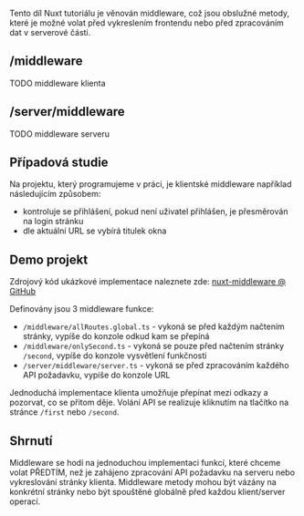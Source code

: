 Tento díl Nuxt tutoriálu je věnován middleware, což jsou obslužné metody, které je možné volat před vykreslením frontendu nebo před zpracováním dat v serverové části.

## /middleware

TODO middleware klienta

## /server/middleware

TODO middleware serveru

## Případová studie

Na projektu, který programujeme v práci, je klientské middleware například následujícím způsobem:
- kontroluje se přihlášení, pokud není uživatel přihlášen, je přesměrován na login stránku
- dle aktuální URL se vybírá titulek okna

## Demo projekt

Zdrojový kód ukázkové implementace naleznete zde:
[nuxt-middleware @ GitHub](https://github.com/AloisSeckar/demos-nuxt/tree/main/nuxt-middleware)

Definovány jsou 3 middleware funkce:
- `/middleware/allRoutes.global.ts` - vykoná se před každým načtením stránky, vypíše do konzole odkud kam se přepíná
- `/middleware/onlySecond.ts` - vykoná se pouze před načtením stránky `/second`, vypíše do konzole vysvětlení funkčnosti
- `/server/middleware/server.ts` - vykoná se před zpracováním každého API požadavku, vypíše do konzole URL

Jednoduchá implementace klienta umožňuje přepínat mezi odkazy a pozorvat, co se přitom děje. Volání API se realizuje kliknutím na tlačítko na stránce `/first` nebo `/second`.

## Shrnutí

Middleware se hodí na jednoduchou implementaci funkcí, které chceme volat PŘEDTÍM, než je zahájeno zpracování API požadavku na serveru nebo vykreslování stránky klienta. Middleware metody mohou být vázány na konkrétní stránky nebo být spouštěné globálně před každou klient/server operací.
